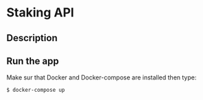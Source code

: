 # Staking API
## Description


## Run the app
Make sur that Docker and Docker-compose are installed then type:
```bash
$ docker-compose up
```